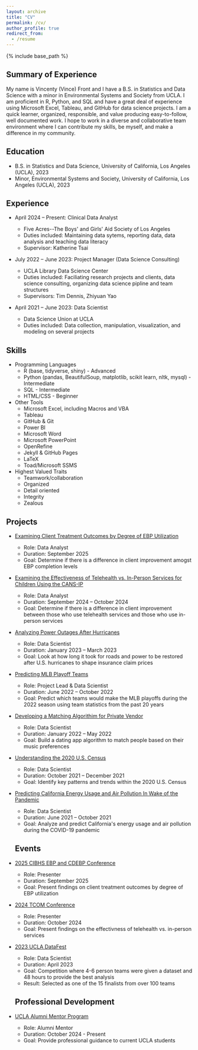 ```yaml
---
layout: archive
title: "CV"
permalink: /cv/
author_profile: true
redirect_from:
  - /resume
---
```

{% include base_path %}
## Summary of Experience

My name is Vincenty (Vince) Front and I have a B.S. in Statistics and Data Science with a minor in Environmental Systems and Society from UCLA. I am proficient in R, Python, and SQL and have a great deal of experience using Microsoft Excel, Tableau, and GitHub for data science projects. I am a quick learner, organized, responsible, and value producing easy-to-follow, well documented work. I hope to work in a diverse and collaborative team environment where I can contribute my skills, be myself, and make a difference in my community.

## Education
* B.S. in Statistics and Data Science, University of California, Los Angeles (UCLA), 2023
* Minor, Environmental Systems and Society, University of California, Los Angeles (UCLA), 2023

## Experience
* April 2024 – Present: Clinical Data Analyst
  * Five Acres--The Boys' and Girls' Aid Society of Los Angeles
  * Duties included: Maintaining data sytems, reporting data, data analysis and teaching data literacy
  * Supervisor: Katherine Tsai

* July 2022 – June 2023: Project Manager (Data Science Consulting)
  * UCLA Library Data Science Center
  * Duties included: Faciliating research projects and clients, data science consulting, organizing data science pipline and team structures
  * Supervisors: Tim Dennis, Zhiyuan Yao

* April 2021 – June 2023: Data Scientist
  * Data Science Union at UCLA
  * Duties included: Data collection, manipulation, visualization, and modeling on several projects
  
## Skills
* Programming Languages
  * R (base, tidyverse, shiny) - Advanced
  * Python (pandas, BeautifulSoup, matplotlib, scikit learn, nltk, mysql) - Intermediate
  * SQL - Intermediate
  * HTML/CSS - Beginner
* Other Tools
  * Microsoft Excel, including Macros and VBA
  * Tableau
  * GitHub & Git
  * Power BI
  * Microsoft Word
  * Microsoft PowerPoint
  * OpenRefine
  * Jekyll & GitHub Pages
  * LaTeX
  * Toad/Microsoft SSMS
* Highest Valued Traits
  * Teamwork/collaboration
  * Organized
  * Detail oriented
  * Integrity
  * Zealous

## Projects

* [Examining Client Treatment Outcomes by Degree of EBP Utilization](https://vincentyfront.github.io/projects/#Proj7)
  * Role: Data Analyst
  * Duration: September 2025
  * Goal: Determine if there is a difference in client improvement amogst EBP completion levels

* [Examining the Effectiveness of Telehealth vs. In-Person Services for Children Using the CANS-IP](https://vincentyfront.github.io/projects/#Proj6)
  * Role: Data Analyst
  * Duration: September 2024 – October 2024
  * Goal: Determine if there is a difference in client improvement between those who use telehealth services and those who use in-person services

* [Analyzing Power Outages After Hurricanes](https://vincentyfront.github.io/projects/#Proj5)
  * Role: Data Scientist 
  * Duration: January 2023 – March 2023 
  * Goal: Look at how long it took for roads and power to be restored after U.S. hurricanes to shape insurance claim prices

* [Predicting MLB Playoff Teams](https://vincentyfront.github.io/projects/#Proj4)
  * Role: Project Lead & Data Scientist 
  * Duration: June 2022 – October 2022
  * Goal: Predict which teams would make the MLB playoffs during the 2022 season using team statistics from the past 20 years 

* [Developing a Matching Algorithim for Private Vendor](https://vincentyfront.github.io/projects/#Proj3)
  * Role: Data Scientist
  * Duration: January 2022 – May 2022
  * Goal: Build a dating app algorithm to match people based on their music preferences

* [Understanding the 2020 U.S. Census](https://vincentyfront.github.io/projects/#Proj2)
  * Role: Data Scientist
  * Duration: October 2021 – December 2021
  * Goal: Identify key patterns and trends within the 2020 U.S. Census

* [Predicting California Energy Usage and Air Pollution In Wake of the Pandemic](https://vincentyfront.github.io/projects/#Proj1)
  * Role: Data Scientist
  * Duration: June 2021 – October 2021 
  * Goal: Analyze and predict California's energy usage and air pollution during the COVID-19 pandemic

  ## Events

* [2025 CIBHS EBP and CDEBP Conference](https://vincentyfront.github.io/professional-experience/#2025CIBHS)
  * Role: Presenter
  * Duration: September 2025
  * Goal: Present findings on client treatment outcomes by degree of EBP utilization

* [2024 TCOM Conference](https://vincentyfront.github.io/professional-experience/#2024TCOM)
  * Role: Presenter
  * Duration: October 2024
  * Goal: Present findings on the effectivness of telehealth vs. in-person services

* [2023 UCLA DataFest](https://vincentyfront.github.io/professional-experience/#DataFest)
  * Role: Data Scientist
  * Duration: April 2023
  * Goal: Competition where 4-6 person teams were given a dataset and 48 hours to provide the best analysis
  * Result: Selected as one of the 15 finalists from over 100 teams

  ## Professional Development

* [UCLA Alumni Mentor Program](https://vincentyfront.github.io/professional-experience/#AlumniMentor)
  * Role: Alumni Mentor
  * Duration: October 2024 - Present
  * Goal: Provide professional guidance to current UCLA students